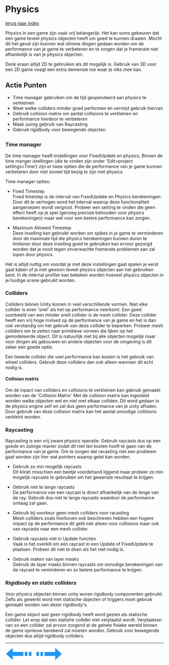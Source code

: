 # Physics
[terug naar index](/Index.md#unity-settings)  

Physics in een game zijn vaak vrij belangerijk. Het kan soms gebeuren dat een game teveel physics objecten heeft om goed te kunnen draaien. 
Mocht dit het geval zijn kunnen wat slimme dingen gedaan worden om de performance van je game te verbeteren en te zorgen dat je framerate 
niet afhankelijk is van je physics objecten. 

Denk eraan altijd 2D te gebruiken als dit mogelijk is. Gebruik van 3D voor een 2D game voegt een 
extra demensie toe waar je niks mee kan.  

## Actie Punten
* Time manager gebruiken om de tijd gespendeerd aan physics te verkleinen
* Weet welke colliders minder goed performen en vermijd gebruik hiervan
* Gebruik collision matrix om aantal collisions te verkleinen en performance hierdoor te verbeteren
* Maak zuinig gebruik van Raycasting
* Gebruik rigidbody voor bewegende objecten
##  

### Time manager  

De time manager heeft instellingen voor FixedUpdate en physics, Binnen de time manger istellingen (die te vinden zijn onder 'Edit>project settings>Time') 
zijn er twee opties die de performance van je game kunnen verbeteren door niet zoveel tijd bezig te zijn met physics.

Time manager opties:  
* Fixed Timestep  
Fixed timestep is de interval van FixedUpdate en Physics berekeningen. Door dit te verhogen word het interval waarop deze functionaliteit aangeroepen 
wordt vergroot. Probeer een setting te vinden die geen effect heeft op je spel (genoeg precisie behouden voor physics berekeningen) maar wel voor
een betere performance kan zorgen.  

* Maximum Allowed Timestep  
Deze inselling kan gebruikt worden om spikes in je game te verminderen door de maximale tijd die physics berekeningen kunnen duren te limiteren 
door deze inselling goed te gebruiken kan ervoor gezorgd worden dat je nooit tegen onverwachte framerate problemen aan zal lopen door physics.  

Het is altijd nuttig om voordat je met deze instellingen gaat spelen je eerst gaat kijken of je niet gewoon teveel physics objecten aan het gebruiken 
bent. In de internal profiler kan bekeken worden hoeveel physics objecten in je huidige scene gebruikt worden.  

### Colliders  

Colliders binnen Unity komen in veel verschillende vormen. Niet elke collider is even 'snel' als het op performance neerkomt. Een goed voorbeeld 
van een minder snell collider is de mesh collider. Deze collider heeft een vrij hoge invloed op de performance van je game en het is dan ook verstandig 
om het gebruik van deze collider te beperken. Probeer mesh colliders om te zetten naar primitieve vormen die lijken op het gemodeleerde object. Dit is 
natuurlijk niet bij alle objecten mogelijk maar voor dingen als gebouwen en andere objecten voor de omgeving is dit zeker een goede optie.  

Een tweede collider die veel performance kan kosten is het gebruik van wheel colliders. Gebruik deze colliders dan ook alleen wanneer dit echt nodig is.  

#### Collision matrix  

Om de inpact van colliders en collisions te verkleinen kan gebruik gemaakt worden van de 'Collision Matrix' Met de collision matrix kan ingesteld 
worden welke objecten wel en niet met elkaar colliden. Dit word gedaan in de physics engine zelf en zal dus geen performance van je unity afhalen. 
Door gebruik van deze collision matrix kan het aantal onnodige collisions verkleint worden.  

### Raycasting  

Raycasting is een vrij zware physics operatie. Gebruik raycasts dus op een goede en zuinige manier zodat dit niet ten kosten hoeft te gaan van de performance 
van je game. Om te zorgen dat racasting niet een probleem gaat worden zijn hier wat pointers waarop gelet kan worden.

* Gebruik zo min mogelijk raycasts  
Dit klinkt misschien een beetje voordehand liggend maar probeer zo min mogelijk raycasts te gebruiken om het gewenste resultaat te krijgen.  

* Gebruik niet te lange raycasts  
De performance van een raycast is direct afhankelijk van de lenge van de ray. Gebruik dus niet te lange raycasts waardoor de performance omlaag zal gaan.  

* Gebruik bij voorkeur geen mesh colliders voor racasting  
Mesh colliders zoals hierboven ook beschreven hebben een hogere impact op de performance dit geld niet alleen voor collisions maar ook van raycasts naar een mesh collider.  

* Gebruik raycasts niet in Update functies  
Vaak is het overkill om een raycast in een Update of FixedUpdate te plaatsen. Probeer dit niet te doen als het niet nodig is.  

* Gebruik maken van layer masks  
Gebruik de layer masks binnen raycasts om onnodige berekeningen van de raycast te veminderen en zo betere performance te krijgen.  

### Rigidbody en static colliders  

Voor physics objecten binnen unity woren rigidbody componenten gebruikt. Zelfs als gewerkt word met statische objecten of triggers moet gebruik 
gemaakt worden van dezer rigidbody's.  

Een game object wat geen rigidbody heeft word gezien als statische collider. Let erop dat een statishe collider niet verplaatst wordt. Verplaatsen 
van zo een collider zal ervoor zorgend at de gehele fisieke wereld binnen de game opnieuw berekend zal moeten worden. Gebruik voor bewegende objecten 
dus altijd rigidbody colliders.  

---
[![Last Page](/Afbeeldingen/Arrow_back_small.png)](/UnitySettings/Audio.md) [![Next Page](/Afbeeldingen/Arrow_next_small.png)](/UnitySettings/LightAndShadows.md)